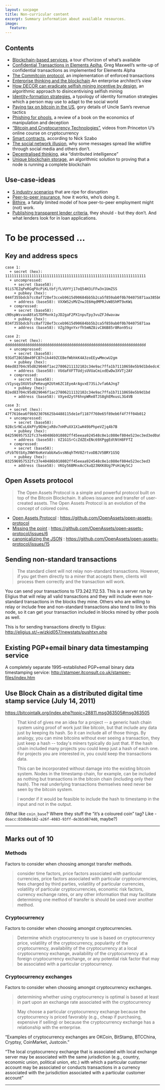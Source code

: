 ```yaml
---
layout: socpage
title: Non-curricular content
excerpt: Summary information about available resources.
image:
  feature:
---
```


## Contents

- [Blockchain-based services](/social/school/blockchain-based-services.html), a tour d’horizon of what’s available
- [Confidential Transactions in Elements Aplha](/social/school/confidential-transactions.html), Greg Maxwell’s write-up of confidential transactions as implemented for Elements Alpha
- [The Commitcoin protocol](/social/school/commitcoin-protocol.html), an implementation of enforced transactions
- [Enterprise thinking and the blockchain](/social/school/enterprise-thinking-and-the-blockchain.html) An enterprise architect’s view 
- [How DECOR can eradicate selfish mining incentive by design](/social/school/how-decor-can-eradicate-selfish-mining-incentive-by-design.html), an algorithmic approach to disincentivising selfish mining
- [Identity-formation strategies](/social/school/identity-formation-strategies.html), a typology of identity formation strategies which a person may use to adapt to the social world
- [Paying tax on bitcoin in the US](/social/school/paying-tax-on-bitcoin-in-the-us.html), gory details of Uncle Sam’s revenue tactics
- [Phishing for phools](/social/school/phishing-for-phools.html), a review of a book on the economics of manipulation and deception
- [“Bitcoin and Cryptocurrency Technologies”](/social/school/princeton-bitcoin-and-cryptocurrency-technologies-online-course-videos.html), videos from Princeton U’s online course on cryptocurrency
- [Smart contracts](/social/school/smart-contracts.html), according to Nick Szabo
- [The social network illusion](/social/school/social-network-illusion.html), why some messages spread like wildfire through social media and others don’t.
- [Decentralised thinking](/social/school/thinking.html), aka “distributed intelligence”
- [Unique blockchain storage](/social/school/unique-blockchain-storage.html), an algorithmic solution to proving that a node is running a complete blockchain

## Use-case-ideas
- [5 industry scenarios](/social/school/use-case-ideas/5-industry-scenarios.html) that are ripe for disruption
- [Peer-to-peer insurance](/social/school/use-case-ideas/peer-to-peer-insurance.html), how it works, who’s doing it.
- [Bithire](/social/school/use-case-ideas/peer-to-peer-employment.html), a fatally limited model of how peer-to-peer employment might (not) work.
- [Publishing transparent lender criteria](/social/school/use-case-ideas/publishing-transparent-lender-criteria.html), they should - but they don’t. And what lenders look for in loan applications. 

# To be processed ...

## Key and address specs

    case 1:
      + secret (hex): 1111111111111111111111111111111111111111111111111111111111111111
      + uncompressed:
        + secret (base58): 91iS7EZqPeRGqPXcPiKLtbfjfLVUYYj17oQ54H3iFFw3n1UmZSS
        + pubkey (hex): 044f355bdcb7cc0af728ef3cceb9615d90684bb5b2ca5f859ab0f0b704075871aa385b6b1b8ead809ca67454d9683fcf2ba03456d6fe2c4abe2b07f0fbdbb2f1c1
        + address (base58): VXXWS2sMVZnwJE6HqdMPRJvW8ShMT9xKWi
      + compressed:
        + secret (base58): cN9spWsvaxA8taS7DFMxnk1yJD2gaF2PX1npuTpy3vuZFJdwavaw
        + pubkey (hex): 034f355bdcb7cc0af728ef3cceb9615d90684bb5b2ca5f859ab0f0b704075871aa
        + address (base58): VZg39gnYxrfh5mNZ8ivC86B85r8Ron95sz

    case 2:
      + secret (hex): dddddddddddddddddddddddddddddddddddddddddddddddddddddddddddddddd
      + uncompressed:
        + secret (base58): 93GdT28G5Bm49FCB7n1k449ZCEBefWbhkK4A3zoEEywMmcwU2gm
        + pubkey (hex): 04ed83704c95d829046f1ac27806211132102c34e9ac7ffa1b71110658e5b9d1bdedc416f5cefc1db0625cd0c75de8192d2b592d7e3b00bcfb4a0e860d880fd1fc
        + address (base58): VUdaFXFTTUdjsUVUaCmixdEwDw3XVTj2AY
      + compressed:
        + secret (base58): cV1ysqy3XUVSsPeKeugH2Utm6ZC1EyeArAgvxE73SiJvfa6AJng7
        + pubkey (hex): 02ed83704c95d829046f1ac27806211132102c34e9ac7ffa1b71110658e5b9d1bd
        + address (base58): VXyed2ytF6hnpWRe8TJS8ghEMxusL3G4VB

    case 3:
      + secret (hex): 47f7616ea6f9b923076625b4488115de1ef1187f760e65f89eb6f4f7ff04b012
      + uncompressed:
        + secret (base58): 928cSrNCuL6kPYy9EHejxR8v7nHPuXX1X1wH49bPhpeVZjq4b7B
        + pubkey (hex): 042596957532fc37e40486b910802ff45eeaa924548c0e1c080ef804e523ec3ed3ed0a9004acf927666eee18b7f5e8ad72ff100a3bb710a577256fd7ec81eb1cb3
        + address (base58): VZ1G1SrCcZdZExENc69XPggEdtNtH8FFTZ
      + compressed:
        + secret (base58): cPzbT6tbXyJNWY6oKeVabbXwSvsN6qhTHV8ZrtvoDBJV5BRY1G5Q
        + pubkey (hex): 032596957532fc37e40486b910802ff45eeaa924548c0e1c080ef804e523ec3ed3
        + address (base58): VKGy56BMnxAcCkuQ23NXK8Ug7PsHiWy5CJ

## Open Assets protocol

> The Open Assets Protocol is a simple and powerful protocol built on top of the Bitcoin Blockchain. It allows issuance and transfer of user-created assets. The Open Assets Protocol is an evolution of the concept of colored coins.

- [Open Assets Protocol](https://github.com/OpenAssets/open-assets-protocol) : https://github.com/OpenAssets/open-assets-protocol
- [Missing the point](https://github.com/OpenAssets/open-assets-protocol/issues/6) : https://github.com/OpenAssets/open-assets-protocol/issues/6
- [canonicalizing the JSON](https://github.com/OpenAssets/open-assets-protocol/issues/15) : https://github.com/OpenAssets/open-assets-protocol/issues/15


## Sending non-standard transactions

> The standard client will not relay non-standard transactions. However, if you get them directly to a miner that accepts them, clients will process them correctly and the transaction will work.

You can send your transactions to 173.242.112.53. This is a server run by Eligius that will relay all valid transactions and they will include even non-standard transactions in the blocks they mine. Others who are willing to relay or include free and non-standard transactions also tend to link to this node, so it can get your transaction included in blocks mined by other pools as well.

This is for sending transactions directly to Eligius: http://eligius.st/~wizkid057/newstats/pushtxn.php

## Existing PGP+email binary data timestamping service
A completely separate 1995-established PGP+email binary data timestamping service: http://stamper.itconsult.co.uk/stamper-files/index.htm


##  Use Block Chain as a distributed digital time stamp service (July 14, 2011)

https://bitcointalk.org/index.php?topic=28811.msg363505#msg363505

> That kind of gives me an idea for a project -- a generic hash chain system using proof of work just like bitcoin, but that include any data just by keeping its hash. So it can include all of those things. By analogy, you can mine bitcoins without ever seeing a transaction, they just keep a hash -- today's miners typically do just that. If the hash chain included many projects you could keep just a hash of each one. For projects you are interested in, you could keep the transactions data.
> 
> This can be incorporated without damage into the existing bitcoin system. Nodes in the timestamp chain, for example, can be included as nothing but transactions in the bitcoin chain (including only their hash). The real underlying transactions themselves need never be seen by the bitcoin system.
>
> I wonder if it would be feasible to include the hash to timestamp in the input and not in the output.

(What like `coin_base`? Where they stuff the “it’s a coloured coin” tag? Like - `doacc:D3db0e182-a26f-4083-93ff-de3b5d874d0`, maybe?)

---

## Marks out of 10

### Methods

Factors to consider when choosing amongst transfer methods.

> consider time factors, price factors associated with particular currencies, price factors associated with particular cryptocurrencies, fees charged by third parties, volatility of particular currencies, volatility of particular cryptocurrencies, economic risk factors, currency exchange rates, or any other information that may facilitate determining one method of transfer is should be used over another method.


### Cryptocurrency

Factors to consider when choosing amongst cryptocurrencies.

> Determine which cryptocurrency to use is based on cryptocurrency price, volatility of the cryptocurrency, popularity of the cryptocurrency, availability of the cryptocurrency at a local cryptocurrency exchange, availability of the cryptocurrency at a foreign cryptocurrency exchange, or any potential risk factor that may be associated with a particular cryptocurrency.


### Cryptocurrency exchanges

Factors to consider when choosing amongst cryptocurrency exchanges.

> determining whether using cryptocurrency is optimal is based at least in part upon an exchange rate associated with the cryptocurrency

> May choose a particular cryptocurrency exchange because the cryptocurrency is priced favorably (e.g., cheap if purchasing, expensive if selling) or because the cryptocurrency exchange has a relationship with the enterprise.

“Examples of cryptocurrency exchanges are OKCoin, BitStamp, BTCChina, Cryptsy, CoinMarket, Justcoin.”

“The local cryptocurrency exchange that is associated with local exchange server may be associated with the same jurisdiction (e.g., country, economic union, political union, etc.) with which a particular customer account may be associated or conducts transactions in a currency associated with the jurisdiction associated with a particular customer account”

---
